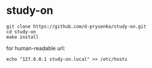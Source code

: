 # study-on

```
git clone https://github.com/d-prysenko/study-on.git
cd study-on
make install
```

for human-readable url:
```
echo "127.0.0.1 study-on.local" >> /etc/hosts
```
